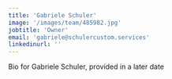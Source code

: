 ```yaml
---
title: 'Gabriele Schuler'
image: '/images/team/485982.jpg'
jobtitle: 'Owner'
email: 'gabriele@schulercustom.services'
linkedinurl: ''
---
```


Bio for Gabriele Schuler, provided in a later date
